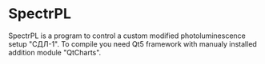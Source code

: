 # SpectrPL

SpectrPL is a program to control a custom modified photoluminescence setup "СДЛ-1". To compile you need Qt5 framework with manualy installed addition module "QtCharts".
